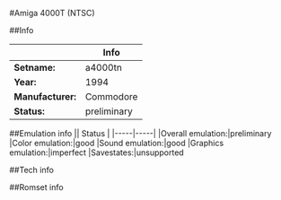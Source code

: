 #Amiga 4000T (NTSC)

##Info

||Info|
|-----|-----|
|**Setname:**|a4000tn
|**Year:**|1994
|**Manufacturer:**|Commodore
|**Status:**|preliminary

##Emulation info
|| Status |
|-----|-----|
|Overall emulation:|preliminary
|Color emulation:|good
|Sound emulation:|good
|Graphics emulation:|imperfect
|Savestates:|unsupported

##Tech info

##Romset info

<!--- START OF EDITED COMMENT DO NOT TOUCH TEXT ABOVE-->
